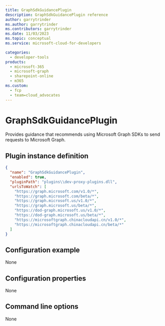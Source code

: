 ```yaml
---
title: GraphSdkGuidancePlugin
description: GraphSdkGuidancePlugin reference
author: garrytrinder
ms.author: garrytrinder
ms.contributors: garrytrinder
ms.date: 11/03/2023
ms.topic: conceptual
ms.service: microsoft-cloud-for-developers

categories:
  - developer-tools
products:
  - microsoft-365
  - microsoft-graph
  - sharepoint-online
  - m365
ms.custom:
  - fcp
  - team=cloud_advocates
---
```


# GraphSdkGuidancePlugin

Provides guidance that recommends using Microsoft Graph SDKs to send requests to Microsoft Graph.

## Plugin instance definition

```json
{
  "name": "GraphSdkGuidancePlugin",
  "enabled": true,
  "pluginPath": "plugins\\dev-proxy-plugins.dll",
  "urlsToWatch": [
    "https://graph.microsoft.com/v1.0/*",
    "https://graph.microsoft.com/beta/*",
    "https://graph.microsoft.us/v1.0/*",
    "https://graph.microsoft.us/beta/*",
    "https://dod-graph.microsoft.us/v1.0/*",
    "https://dod-graph.microsoft.us/beta/*",
    "https://microsoftgraph.chinacloudapi.cn/v1.0/*",
    "https://microsoftgraph.chinacloudapi.cn/beta/*"
  ]
}
```

## Configuration example

None

## Configuration properties

None

## Command line options

None
